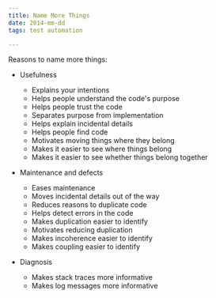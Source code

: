 ```yaml
---
title: Name More Things
date: 2014-mm-dd
tags: test automation

---
```


Reasons to name more things:

* Usefulness

    * Explains your intentions
    * Helps people understand the code's purpose
    * Helps people trust the code
    * Separates purpose from implementation
    * Helps explain incidental details
    * Helps people find code
    * Motivates moving things where they belong
    * Makes it easier to see where things belong
    * Makes it easier to see whether things belong together

* Maintenance and defects

    * Eases maintenance
    * Moves incidental details out of the way
    * Reduces reasons to duplicate code
    * Helps detect errors in the code
    * Makes duplication easier to identify
    * Motivates reducing duplication
    * Makes incoherence easier to identify
    * Makes coupling easier to identify

* Diagnosis

    * Makes stack traces more informative
    * Makes log messages more informative
